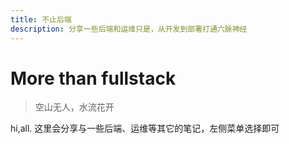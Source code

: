 ```yaml
---
title: 不止后端
description: 分享一些后端和运维只是，从开发到部署打通六脉神经
---
```


# More than fullstack

>空山无人，水流花开

hi,all. 这里会分享与一些后端、运维等其它的笔记，左侧菜单选择即可


<Gitalk />